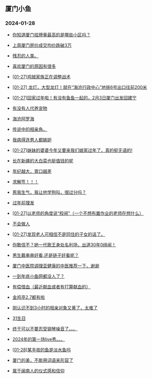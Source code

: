 ## 厦门小鱼 
### 2024-01-28

+ [你知道厦门挂牌量最高的是哪些小区吗？](http://bbs.xmfish.com/read-htm-tid-18141004.html)

+ [上周厦门房价成交均价跌破3万](http://bbs.xmfish.com/read-htm-tid-18141109.html)

+ [残忍的人类。](http://bbs.xmfish.com/read-htm-tid-18141149.html)

+ [喜欢厦门的原因有很多](http://bbs.xmfish.com/read-htm-tid-18141034.html)

+ [[01-27]鸡贼家族正在调整战术](http://bbs.xmfish.com/read-htm-tid-18141128.html)

+ [[01-27] 龙灯，大型龙灯！就在“海沧行政中心”地铁6号出口往前200米](http://bbs.xmfish.com/read-htm-tid-18141103.html)

+ [[01-27]回家过年啦！有没有鱼鱼一起的，2月3日厦门出发回建宁](http://bbs.xmfish.com/read-htm-tid-18141088.html)

+ [有没有人代养宠物](http://bbs.xmfish.com/read-htm-tid-18141176.html)

+ [海沧阿罗海](http://bbs.xmfish.com/read-htm-tid-18141236.html)

+ [传说中的相亲角，](http://bbs.xmfish.com/read-htm-tid-18141251.html)

+ [我病得连男人都嫉妒](http://bbs.xmfish.com/read-htm-tid-18141241.html)

+ [[01-27]妹妹的婆婆今年又要来我们娘家过年了，真的挺无语的!](http://bbs.xmfish.com/read-htm-tid-18141311.html)

+ [长在新疆的大白菜也挺值钱的呢](http://bbs.xmfish.com/read-htm-tid-18141124.html)

+ [年纪越大，胃口越差](http://bbs.xmfish.com/read-htm-tid-18141194.html)

+ [求解签！！！](http://bbs.xmfish.com/read-htm-tid-18141196.html)

+ [惹我生气，我让他学狗叫，很过分吗？](http://bbs.xmfish.com/read-htm-tid-18141261.html)

+ [过年前理发](http://bbs.xmfish.com/read-htm-tid-18141245.html)

+ [[01-27]以老师的角度说“校闹”（一个不想布置作业的老师在想什么）](http://bbs.xmfish.com/read-htm-tid-18141239.html)

+ [不会做人](http://bbs.xmfish.com/read-htm-tid-18141327.html)

+ [[01-27]发现老人可相信不是同住的子女的话了。](http://bbs.xmfish.com/read-htm-tid-18141280.html)

+ [你敢信不？她一代歌王身处名利场，出道30年0绯闻！](http://bbs.xmfish.com/read-htm-tid-18141360.html)

+ [男生戴串串好看,还是链子好看呢？](http://bbs.xmfish.com/read-htm-tid-18141376.html)

+ [厦门中医院调理亚健康的中医推荐一下，谢谢](http://bbs.xmfish.com/read-htm-tid-18141283.html)

+ [一到年底小鱼网都没人了？](http://bbs.xmfish.com/read-htm-tid-18141333.html)

+ [有偿借血（最近献血或者有打算献血的）](http://bbs.xmfish.com/read-htm-tid-18141387.html)

+ [金鸡亭2.7都有啦](http://bbs.xmfish.com/read-htm-tid-18141473.html)

+ [刚认识不到3小时的相亲对象又黄了，太难了](http://bbs.xmfish.com/read-htm-tid-18141400.html)

+ [31生日](http://bbs.xmfish.com/read-htm-tid-18141356.html)

+ [终于可以不要忍受钢琴噪音了。。。](http://bbs.xmfish.com/read-htm-tid-18141478.html)

+ [2024年的第一场live秀。。。](http://bbs.xmfish.com/read-htm-tid-18141403.html)

+ [[01-28]某丰收的鱼是淡水鱼吗](http://bbs.xmfish.com/read-htm-tid-18141528.html)

+ [厦门的美，不能用词语来形容了](http://bbs.xmfish.com/read-htm-tid-18141551.html)

+ [属于闽南人的仪式感和信仰](http://bbs.xmfish.com/read-htm-tid-18141564.html)

